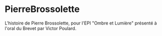 # PierreBrossolette
L'histoire de Pierre Brossolette, pour l'EPI "Ombre et Lumière" présenté à l'oral du Brevet par Victor Poulard.
